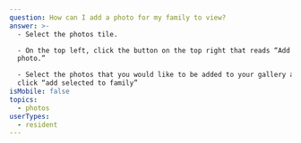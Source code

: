 ```yaml
---
question: How can I add a photo for my family to view?
answer: >-
  - Select the photos tile. 

  - On the top left, click the button on the top right that reads “Add a
  photo.” 

  - Select the photos that you would like to be added to your gallery and then
  click “add selected to family”  
isMobile: false
topics:
  - photos
userTypes:
  - resident
---
```


